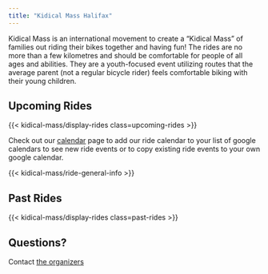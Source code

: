 ```yaml
---
title: "Kidical Mass Halifax"
---
```


Kidical Mass is an international movement to create a “Kidical Mass” of families out riding their bikes together and having fun! The rides are no more than a few kilometres and should be comfortable for people of all ages and abilities. They are a youth-focused event utilizing routes that the average parent (not a regular bicycle rider) feels comfortable biking with their young children.

## Upcoming Rides
{{< kidical-mass/display-rides class=upcoming-rides >}}

Check out our [calendar](calendar) page to add our ride calendar to your list of google calendars to see new ride events or to copy existing ride events to your own google calendar.

{{< kidical-mass/ride-general-info >}}

## Past Rides
{{< kidical-mass/display-rides class=past-rides >}}

## Questions?
Contact [the organizers](mailto:foo@bar.com)
